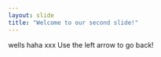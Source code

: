 ```yaml
---
layout: slide
title: "Welcome to our second slide!"
---
```

wells haha xxx
Use the left arrow to go back!
